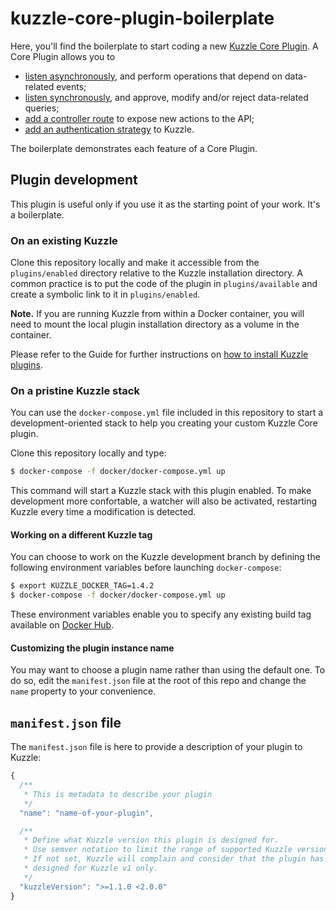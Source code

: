 # kuzzle-core-plugin-boilerplate

Here, you'll find the boilerplate to start coding a new [Kuzzle Core Plugin](http://docs.kuzzle.io/guide/essentials/plugins/). A Core Plugin allows you to

* [listen asynchronously](http://docs.kuzzle.io/plugins-reference/plugins-features/adding-hooks), and perform operations that depend on data-related events;
* [listen synchronously](http://docs.kuzzle.io/plugins-reference/plugins-features/adding-pipes), and approve, modify and/or reject data-related queries;
* [add a controller route](http://docs.kuzzle.io/plugins-reference/plugins-features/adding-controllers) to expose new actions to the API;
* [add an authentication strategy](http://docs.kuzzle.io/plugins-reference/plugins-features/adding-authentication-strategy) to Kuzzle.

The boilerplate demonstrates each feature of a Core Plugin.

## Plugin development

This plugin is useful only if you use it as the starting point of your work. It's a boilerplate.

### On an existing Kuzzle

Clone this repository locally and make it accessible from the `plugins/enabled` directory relative to the Kuzzle installation directory. A common practice is to put the code of the plugin in `plugins/available` and create a symbolic link to it in `plugins/enabled`.

**Note.** If you are running Kuzzle from within a Docker container, you will need to mount the local plugin installation directory as a volume in the container.

Please refer to the Guide for further instructions on [how to install Kuzzle plugins](https://docs.kuzzle.io/guide/essentials/plugins/#managing-plugins).

### On a pristine Kuzzle stack

You can use the `docker-compose.yml` file included in this repository to start a development-oriented stack to help you creating your custom Kuzzle Core plugin.

Clone this repository locally and type:

```bash
$ docker-compose -f docker/docker-compose.yml up
```

This command will start a Kuzzle stack with this plugin enabled. To make development more confortable, a watcher will also be activated, restarting Kuzzle every time a modification is detected.

#### Working on a different Kuzzle tag

You can choose to work on the Kuzzle development branch by defining the following environment variables before launching `docker-compose`:

```bash
$ export KUZZLE_DOCKER_TAG=1.4.2
$ docker-compose -f docker/docker-compose.yml up
```

These environment variables enable you to specify any existing build tag available on [Docker Hub](https://hub.docker.com/r/kuzzleio/kuzzle/tags/).


#### Customizing the plugin instance name

You may want to choose a plugin name rather than using the default one. To do so, edit the `manifest.json` file at the root of this repo and change the `name` property to your convenience.


## `manifest.json` file

The `manifest.json` file is here to provide a description of your plugin to Kuzzle:

```js
{
  /**
   * This is metadata to describe your plugin
   */
  "name": "name-of-your-plugin",

  /**
   * Define what Kuzzle version this plugin is designed for.
   * Use semver notation to limit the range of supported Kuzzle versions.
   * If not set, Kuzzle will complain and consider that the plugin has been 
   * designed for Kuzzle v1 only.
   */
  "kuzzleVersion": ">=1.1.0 <2.0.0"
}
```
